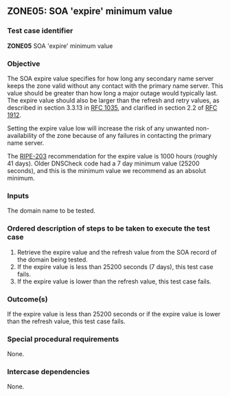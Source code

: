 ## ZONE05: SOA 'expire' minimum value

### Test case identifier
**ZONE05** SOA 'expire' minimum value

### Objective

The SOA expire value specifies for how long any secondary name server
keeps the zone valid without any contact with the primary name server.
This value should be greater than how long a major outage would
typically last. The expire value should also be larger than the
refresh and retry values, as described in section 3.3.13 in
[RFC 1035](http://tools.ietf.org/html/rfc1035), and clarified in
section 2.2 of [RFC 1912](http://tools.ietf.org/html/rfc1912).

Setting the expire value low will increase the risk of any unwanted
non-availability of the zone because of any failures in contacting
the primary name server.

The [RIPE-203](http://www.ripe.net/ripe/docs/ripe-203) recommendation
for the expire value is 1000 hours (roughly 41 days). Older DNSCheck code
had a 7 day minimum value (25200 seconds), and this is the minimum
value we recommend as an absolut minimum.

### Inputs

The domain name to be tested.

### Ordered description of steps to be taken to execute the test case

1. Retrieve the expire value and the refresh value from the SOA record
   of the domain being tested.
2. If the expire value is less than 25200 seconds (7 days), this test
   case fails.
3. If the expire value is lower than the refresh value, this test case
   fails.

### Outcome(s)

If the expire value is less than 25200 seconds or if the expire value is
lower than the refresh value, this test case fails.

### Special procedural requirements

None.

### Intercase dependencies

None.
